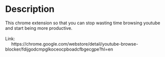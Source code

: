 <h1>Description</h1>
This chrome extension so that you can stop wasting time browsing youtube and start being more productive.
<br/>
<br/>
Link: 
<br/>
&nbsp;&nbsp;&nbsp;&nbsp;&nbsp;https://chrome.google.com/webstore/detail/youtube-browse-blocker/fdijgodcmpglkoceocpboadcfbgecgpe?hl=en
